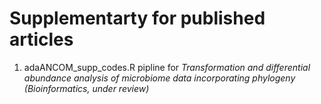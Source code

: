 # Supplementarty for published articles

1. adaANCOM_supp_codes.R pipline for *Transformation and differential abundance analysis of microbiome data incorporating phylogeny (Bioinformatics, under review)*
